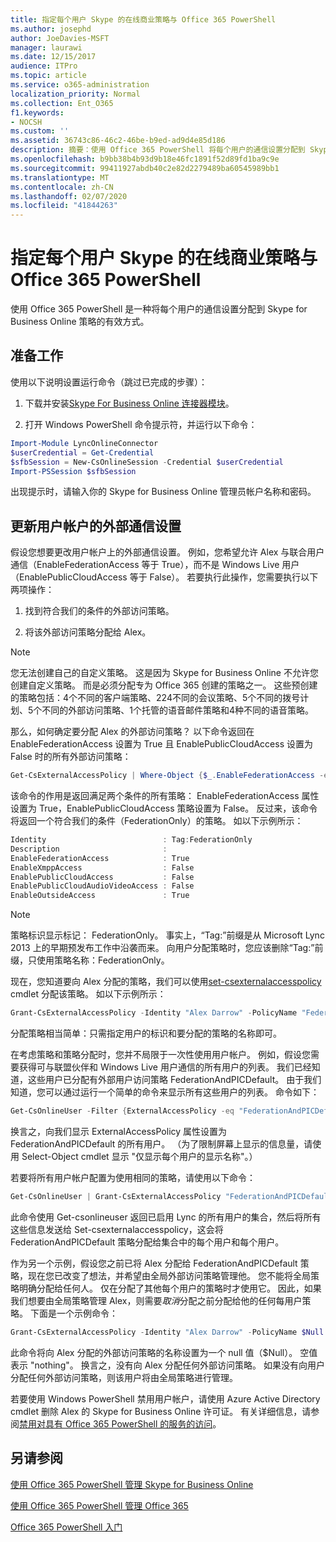 ```yaml
---
title: 指定每个用户 Skype 的在线商业策略与 Office 365 PowerShell
ms.author: josephd
author: JoeDavies-MSFT
manager: laurawi
ms.date: 12/15/2017
audience: ITPro
ms.topic: article
ms.service: o365-administration
localization_priority: Normal
ms.collection: Ent_O365
f1.keywords:
- NOCSH
ms.custom: ''
ms.assetid: 36743c86-46c2-46be-b9ed-ad9d4e85d186
description: 摘要：使用 Office 365 PowerShell 将每个用户的通信设置分配到 Skype for Business Online 策略。
ms.openlocfilehash: b9bb38b4b93d9b18e46fc1891f52d89fd1ba9c9e
ms.sourcegitcommit: 99411927abdb40c2e82d2279489ba60545989bb1
ms.translationtype: MT
ms.contentlocale: zh-CN
ms.lasthandoff: 02/07/2020
ms.locfileid: "41844263"
---
```

# <a name="assign-per-user-skype-for-business-online-policies-with-office-365-powershell"></a>指定每个用户 Skype 的在线商业策略与 Office 365 PowerShell

使用 Office 365 PowerShell 是一种将每个用户的通信设置分配到 Skype for Business Online 策略的有效方式。
  
## <a name="before-you-begin"></a>准备工作

使用以下说明设置运行命令（跳过已完成的步骤）：
  
1. 下载并安装[Skype For Business Online 连接器模块](https://www.microsoft.com/download/details.aspx?id=39366)。
    
2. 打开 Windows PowerShell 命令提示符，并运行以下命令： 
    
```powershell
Import-Module LyncOnlineConnector
$userCredential = Get-Credential
$sfbSession = New-CsOnlineSession -Credential $userCredential
Import-PSSession $sfbSession
```

出现提示时，请输入你的 Skype for Business Online 管理员帐户名称和密码。
    
## <a name="updating-external-communication-settings-for-a-user-account"></a>更新用户帐户的外部通信设置

假设您想要更改用户帐户上的外部通信设置。 例如，您希望允许 Alex 与联合用户通信（EnableFederationAccess 等于 True），而不是 Windows Live 用户（EnablePublicCloudAccess 等于 False）。 若要执行此操作，您需要执行以下两项操作：
  
1. 找到符合我们的条件的外部访问策略。
    
2. 将该外部访问策略分配给 Alex。
    
> [!NOTE]
>  您无法创建自己的自定义策略。 这是因为 Skype for Business Online 不允许您创建自定义策略。 而是必须分配专为 Office 365 创建的策略之一。 这些预创建的策略包括：4个不同的客户端策略、224不同的会议策略、5个不同的拨号计划、5个不同的外部访问策略、1个托管的语音邮件策略和4种不同的语音策略。
  
那么，如何确定要分配 Alex 的外部访问策略？ 以下命令返回在 EnableFederationAccess 设置为 True 且 EnablePublicCloudAccess 设置为 False 时的所有外部访问策略：
  
```powershell
Get-CsExternalAccessPolicy | Where-Object {$_.EnableFederationAccess -eq $True -and $_.EnablePublicCloudAccess -eq $False}
```

该命令的作用是返回满足两个条件的所有策略： EnableFederationAccess 属性设置为 True，EnablePublicCloudAccess 策略设置为 False。 反过来，该命令将返回一个符合我们的条件（FederationOnly）的策略。 如以下示例所示：
  
```powershell
Identity                          : Tag:FederationOnly
Description                       :
EnableFederationAccess            : True
EnableXmppAccess                  : False
EnablePublicCloudAccess           : False
EnablePublicCloudAudioVideoAccess : False
EnableOutsideAccess               : True
```

> [!NOTE]
> 策略标识显示标记： FederationOnly。 事实上，“Tag:”前缀是从 Microsoft Lync 2013 上的早期预发布工作中沿袭而来。 向用户分配策略时，您应该删除“Tag:”前缀，只使用策略名称：FederationOnly。 
  
现在，您知道要向 Alex 分配的策略，我们可以使用[set-csexternalaccesspolicy](https://go.microsoft.com/fwlink/?LinkId=523974) cmdlet 分配该策略。 如以下示例所示：
  
```powershell
Grant-CsExternalAccessPolicy -Identity "Alex Darrow" -PolicyName "FederationOnly"
```

分配策略相当简单：只需指定用户的标识和要分配的策略的名称即可。 
  
在考虑策略和策略分配时，您并不局限于一次性使用用户帐户。 例如，假设您需要获得可与联盟伙伴和 Windows Live 用户通信的所有用户的列表。 我们已经知道，这些用户已分配有外部用户访问策略 FederationAndPICDefault。 由于我们知道，您可以通过运行一个简单的命令来显示所有这些用户的列表。 命令如下：
  
```powershell
Get-CsOnlineUser -Filter {ExternalAccessPolicy -eq "FederationAndPICDefault"} | Select-Object DisplayName
```

换言之，向我们显示 ExternalAccessPolicy 属性设置为 FederationAndPICDefault 的所有用户。 （为了限制屏幕上显示的信息量，请使用 Select-Object cmdlet 显示 "仅显示每个用户的显示名称"。） 
  
若要将所有用户帐户配置为使用相同的策略，请使用以下命令：
  
```powershell
Get-CsOnlineUser | Grant-CsExternalAccessPolicy "FederationAndPICDefault"
```

此命令使用 Get-csonlineuser 返回已启用 Lync 的所有用户的集合，然后将所有这些信息发送给 Set-csexternalaccesspolicy，这会将 FederationAndPICDefault 策略分配给集合中的每个用户和每个用户。
  
作为另一个示例，假设您之前已将 Alex 分配给 FederationAndPICDefault 策略，现在您已改变了想法，并希望由全局外部访问策略管理他。 您不能将全局策略明确分配给任何人。 仅在分配了其他每个用户的策略时才使用它。 因此，如果我们想要由全局策略管理 Alex，则需要*取消*分配之前分配给他的任何每用户策略。 下面是一个示例命令：
  
```powershell
Grant-CsExternalAccessPolicy -Identity "Alex Darrow" -PolicyName $Null
```

此命令将向 Alex 分配的外部访问策略的名称设置为一个 null 值（$Null）。 空值表示 "nothing"。 换言之，没有向 Alex 分配任何外部访问策略。 如果没有向用户分配任何外部访问策略，则该用户将由全局策略进行管理。
  
若要使用 Windows PowerShell 禁用用户帐户，请使用 Azure Active Directory cmdlet 删除 Alex 的 Skype for Business Online 许可证。 有关详细信息，请参阅[禁用对具有 Office 365 PowerShell 的服务的访问](assign-licenses-to-user-accounts-with-office-365-powershell.md)。
  
## <a name="see-also"></a>另请参阅

[使用 Office 365 PowerShell 管理 Skype for Business Online](manage-skype-for-business-online-with-office-365-powershell.md)
  
[使用 Office 365 PowerShell 管理 Office 365](manage-office-365-with-office-365-powershell.md)
  
[Office 365 PowerShell 入门](getting-started-with-office-365-powershell.md)

